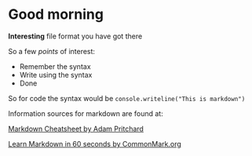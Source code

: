 # Good morning

**Interesting** file format you have got there

So a few *points* of interest:

* Remember the syntax
* Write using the syntax
* Done

So for code the syntax would be `console.writeline("This is markdown")`

Information sources for markdown are found at:

[Markdown Cheatsheet by Adam Pritchard](https://github.com/adam-p/markdown-here/wiki/Markdown-Cheatsheet)

[Learn Markdown in 60 seconds by CommonMark.org](https://commobmark.org/help/)
